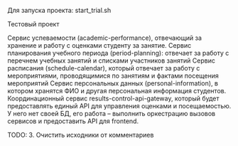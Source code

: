 Для запуска проекта: start_trial.sh

Тестовый проект

Сервис успеваемости (academic-performance), отвечающий за хранение и работу с оценками студенту за занятие.
Сервис планирования учебного периода (period-planning): отвечает за работу с перечнем учебных занятий и списками участников занятий
Сервис расписания (schedule-calendar), который отвечает за работу с мероприятиями, проводящимися по занятиям и фактами посещения мероприятий
Сервис персональных данных (personal-information), в котором хранятся ФИО и другая персональная информация студентов.
Координационный сервис results-control-api-gateway, который будет предоставлять единый API для управления оценками и посещаемостью. У него нет своей БД, его работа – выполнить оркестрацию вызовов сервисов и предоставить API для frontend.



TODO:
     3. Очистить исходники от комментариев
